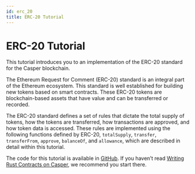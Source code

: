```yaml
---
id: erc_20
title: ERC-20 Tutorial
---
```


# ERC-20 Tutorial

This tutorial introduces you to an implementation of the ERC-20 standard for the Casper blockchain.

The Ethereum Request for Comment (ERC-20) standard is an integral part of the Ethereum ecosystem. This standard is well established for building new tokens based on smart contracts. These ERC-20 tokens are blockchain-based assets that have value and can be transferred or recorded.

The ERC-20 standard defines a set of rules that dictate the total supply of tokens, how the tokens are transferred, how transactions are approved, and how token data is accessed. These rules are implemented using the following functions defined by ERC-20, `totalSupply`, `transfer`, `transferFrom`, `approve`, `balanceOf`, and `allowance`, which are described in detail within this tutorial.

The code for this tutorial is available in [GitHub](https://github.com/casper-ecosystem/erc20). If you haven’t read [Writing Rust Contracts on Casper](https://docs.casperlabs.io/en/latest/dapp-dev-guide/writing-contracts/writing-rust-contracts.md), we recommend you start there.
